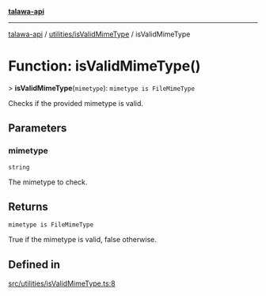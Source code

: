 [**talawa-api**](../../../README.md)

***

[talawa-api](../../../modules.md) / [utilities/isValidMimeType](../README.md) / isValidMimeType

# Function: isValidMimeType()

\> **isValidMimeType**(`mimetype`): `mimetype is FileMimeType`

Checks if the provided mimetype is valid.

## Parameters

### mimetype

`string`

The mimetype to check.

## Returns

`mimetype is FileMimeType`

True if the mimetype is valid, false otherwise.

## Defined in

[src/utilities/isValidMimeType.ts:8](https://github.com/PalisadoesFoundation/talawa-api/blob/5c5b29a0ea487bda8306089fe128f43f3be29f94/src/utilities/isValidMimeType.ts#L8)
